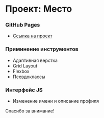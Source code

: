 # Проект: Место

### GitHub Pages

* [Ссылка на проект](https://slavaculon.github.io/mesto/)

### Приминение инструментов

* Адаптивная верстка
* Grid Layout
* Flexbox 
* Псевдоклассы

### Интерфейс JS

* Изменение имени и описание профиля


Спасибо за внимание!

